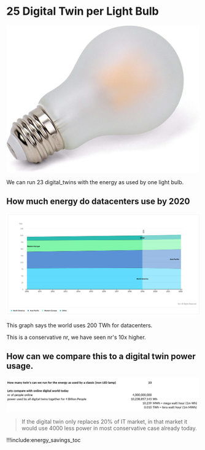 # 25 Digital Twin per Light Bulb

![](img/light_bulb.png ':size=400x300')

We can run 23 digital_twins with the energy as used by one light bulb.

## How much energy do datacenters use by 2020

![](img/datacenter_power_usage.png)

This graph says the world uses 200 TWh for datacenters.

This is a conservative nr, we have seen nr's 10x higher.

## How can we compare this to a digital twin power usage.

![](img/compare_power_twin1.png)

> If the digital twin only replaces 20% of IT market, in that market it would use 4000 less power in most conservative case already today.

!!!include:energy_savings_toc
